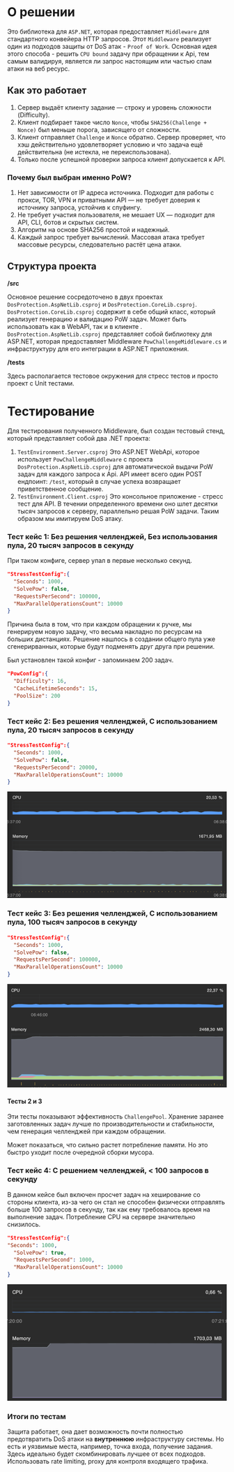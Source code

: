 # О решении
Это библиотека для `ASP.NET`, которая предоставляет `Middleware` для стандартного конвейера HTTP запросов. Этот `Middleware` реализует один из подходов защиты от DoS атак - `Proof of Work`. Основная идея этого способа - решить `CPU bound` задачу при обращении к Api, тем самым валидируя, является ли запрос настоящим или частью спам атаки на веб ресурс.

## Как это работает
1. Сервер выдаёт клиенту задание — строку и уровень сложности (Difficulty).
2. Клиент подбирает такое число `Nonce`, чтобы `SHA256(Challenge + Nonce)` был меньше порога, зависящего от сложности.
3. Клиент отправляет `Challenge` и `Nonce` обратно. Сервер проверяет, что хэш действительно удовлетворяет условию и что задача ещё действительна (не истекла, не переиспользована).
4. Только после успешной проверки запроса клиент допускается к API.

### Почему был выбран именно PoW?
1. Нет зависимости от IP адреса источника. Подходит для работы с прокси, TOR, VPN и приватными API — не требует доверия к источнику запроса, устойчив к спуфингу.
2. Не требует участия пользователя, не мешает UX — подходит для API, CLI, ботов и скрытых систем.
3. Алгоритм на основе SHA256 простой и надежный.
4. Каждый запрос требует вычислений. Массовая атака требует массовые ресурсы, следовательно растёт цена атаки.

## Структура проекта

**/src**

Основное решение сосредоточено в двух проектах `DosProtection.AspNetLib.csproj` и `DosProtection.CoreLib.csproj`.
`DosProtection.CoreLib.csproj` содержит в себе общий класс, который реализует генерацию и валидацию PoW задач. Может быть использовать как в WebAPI, так и в клиенте .
`DosProtection.AspNetLib.csproj` представляет собой библиотеку для ASP.NET, которая предоставляет Middleware `PowChallengeMiddleware.cs` и инфраструктуру для его интеграции в ASP.NET приложения.

**/tests**

Здесь располагается тестовое окружения для стресс тестов и просто проект с Unit тестами.

# Тестирование

Для тестирования полученного Middleware, был создан тестовый стенд, который представляет собой два .NET проекта:
1. `TestEnvironment.Server.csproj`
   Это ASP.NET WebApi, которое использует `PowChallengeMiddleware` с проекта `DosProtection.AspNetLib.csproj` для автоматической выдачи PoW задач для каждого запроса к Api.
   API имеет всего один POST ендпоинт: `/test`, который в случае успеха возвращает приветственное сообщение.
2.  `TestEnvironment.Client.csproj`
    Это консольное приложение - стресс тест для API. В течении определенного времени оно шлет десятки тысяч запросов к серверу, параллельно решая PoW задачи. Таким образом мы имитируем DoS атаку.

### Тест кейс 1: Без решения челленджей, Без использования пула, 20 тысяч запросов в секунду

При таком конфиге, сервер упал в первые несколько секунд.
```json
"StressTestConfig":{  
  "Seconds": 1000,  
  "SolvePow": false,  
  "RequestsPerSecond": 100000,  
  "MaxParallelOperationsCount": 10000  
}
```

Причина была в том, что при каждом обращении к ручке, мы генерируем новую задачу, что весьма накладно по ресурсам на больших дистанциях. Решение нашлось в создании общего пула уже сгенерирванных, которые будут подменять друг друга при решении.

Был установлен такой конфиг - запоминаем 200 задач.
```json
"PowConfig":{
  "Difficulty": 16,
  "CacheLifetimeSeconds": 15,
  "PoolSize": 200
}
```

### Тест кейс 2: Без решения челленджей, С использованием пула, 20 тысяч запросов в секунду

```json
"StressTestConfig":{  
  "Seconds": 1000,  
  "SolvePow": false,  
  "RequestsPerSecond": 20000,  
  "MaxParallelOperationsCount": 10000  
}
```

![](docs/images/testcase_2.png)

### Тест кейс 3: Без решения челленджей, С использованием пула, 100 тысяч запросов в секунду

```json
"StressTestConfig":{  
  "Seconds": 1000,  
  "SolvePow": false,  
  "RequestsPerSecond": 100000,  
  "MaxParallelOperationsCount": 10000  
}
```
![](docs/images/testcase_3.png)

#### Тесты 2 и 3
Эти тесты показывают эффективность `ChallengePool`. Хранение заранее заготовленных задач лучше по производительности и стабильности, чем генерация челленджей при каждом обращении. 

Может показаться, что сильно растет потребление памяти. Но это быстро уходит после очередной сборки мусора.

### Тест кейс 4: С решением челленджей, < 100 запросов в секунду

В данном кейсе был включен просчет задач на хеширование со стороны клиента, из-за чего он стал не способен физически отправлять больше 100 запросов в секунду, так как ему требовалось время на выполнение задач. Потребление CPU на сервере значительно снизилось.

```json
"StressTestConfig":{
"Seconds": 1000,
  "SolvePow": true,
  "RequestsPerSecond": 1000,
  "MaxParallelOperationsCount": 10000
}
```

![](docs/images/testcase_4.png)

### Итоги по тестам

Защита работает, она дает возможность почти полностью предотвратить DoS атаки на **внутреннюю** инфраструктуру системы. Но есть и уязвимые места, например, точка входа, получение задания. Здесь идеально будет скомбинировать лучшее от всех подходов. Использовать rate limiting, proxy для контроля входящего трафика. 
